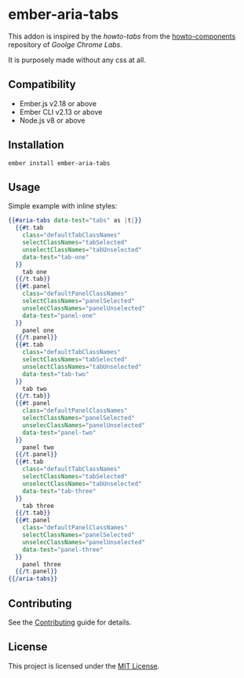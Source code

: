 ember-aria-tabs
==============================================================================

This addon is inspired by the _howto-tabs_ from the [howto-components](https://github.com/GoogleChromeLabs/howto-components) repository of _Goolge Chrome Labs_.

It is purposely made without any css at all.


Compatibility
------------------------------------------------------------------------------

* Ember.js v2.18 or above
* Ember CLI v2.13 or above
* Node.js v8 or above


Installation
------------------------------------------------------------------------------

```console
ember install ember-aria-tabs
```


Usage
------------------------------------------------------------------------------

Simple example with inline styles:

```hbs
{{#aria-tabs data-test="tabs" as |t|}}
  {{#t.tab
    class="defaultTabClassNames"
    selectClassNames="tabSelected"
    unselectClassNames="tabUnselected"
    data-test="tab-one"
  }}
    tab one
  {{/t.tab}}
  {{#t.panel
    class="defaultPanelClassNames"
    selectClassNames="panelSelected"
    unselecClassNames="panelUnselected"
    data-test="panel-one"
  }}
    panel one
  {{/t.panel}}
  {{#t.tab
    class="defaultTabClassNames"
    selectClassNames="tabSelected"
    unselectClassNames="tabUnselected"
    data-test="tab-two"
  }}
    tab two
  {{/t.tab}}
  {{#t.panel
    class="defaultPanelClassNames"
    selectClassNames="panelSelected"
    unselecClassNames="panelUnselected"
    data-test="panel-two"
  }}
    panel two
  {{/t.panel}}
  {{#t.tab
    class="defaultTabClassNames"
    selectClassNames="tabSelected"
    unselectClassNames="tabUnselected"
    data-test="tab-three"
  }}
    tab three
  {{/t.tab}}
  {{#t.panel
    class="defaultPanelClassNames"
    selectClassNames="panelSelected"
    unselecClassNames="panelUnselected"
    data-test="panel-three"
  }}
    panel three
  {{/t.panel}}
{{/aria-tabs}}
```


Contributing
------------------------------------------------------------------------------

See the [Contributing](CONTRIBUTING.md) guide for details.


License
------------------------------------------------------------------------------

This project is licensed under the [MIT License](LICENSE.md).
